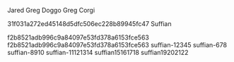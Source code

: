 Jared
Greg Doggo
Greg Corgi

31f031a272ed45148d5dfc506ec228b89945fc47
 Suffian

f2b8521adb996c9a84097e53fd378a6153fce563
f2b8521adb996c9a84097e53fd378a6153fce563
suffian-12345
suffian-678
suffian-8910
suffian-11121314
suffian15161718
suffian19202122